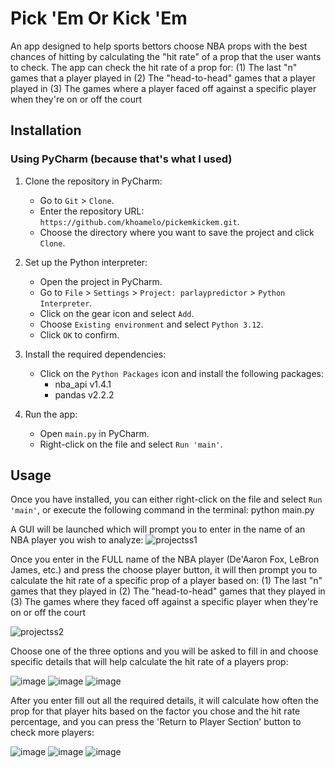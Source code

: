 # Pick 'Em Or Kick 'Em

An app designed to help sports bettors choose NBA props with the best chances of hitting by calculating the "hit rate" of a prop that the user wants to check. The app can check
the hit rate of a prop for:
(1) The last "n" games that a player played in
(2) The "head-to-head" games that a player played in
(3) The games where a player faced off against a specific player when they're on or off the court  


## Installation

### Using PyCharm (because that's what I used)

1. Clone the repository in PyCharm:
   - Go to `Git` > `Clone`.
   - Enter the repository URL: `https://github.com/khoamelo/pickemkickem.git`.
   - Choose the directory where you want to save the project and click `Clone`.

2. Set up the Python interpreter:
   - Open the project in PyCharm.
   - Go to `File` > `Settings` > `Project: parlaypredictor` > `Python Interpreter`.
   - Click on the gear icon and select `Add`.
   - Choose `Existing environment` and select `Python 3.12`.
   - Click `OK` to confirm.

3. Install the required dependencies:
   - Click on the `Python Packages` icon and install the following packages:
     - nba_api v1.4.1
     - pandas v2.2.2
    
4. Run the app:
   - Open `main.py` in PyCharm.
   - Right-click on the file and select `Run 'main'`.

## Usage

Once you have installed, you can either right-click on the file and select `Run 'main'`, or execute the following command in the terminal: python main.py

A GUI will be launched which will prompt you to enter in the name of an NBA player you wish to analyze:
![projectss1](https://github.com/khoamelo/pickemkickem/assets/123230736/5a3638fa-412c-4179-9e40-2e8dc0483562)

Once you enter in the FULL name of the NBA player (De'Aaron Fox, LeBron James, etc.) and press the choose player button, it will then prompt you to calculate the hit rate of a specific prop of a player based on:
(1) The last "n" games that they played in
(2) The "head-to-head" games that they played in
(3) The games where they faced off against a specific player when they're on or off the court

![projectss2](https://github.com/khoamelo/pickemkickem/assets/123230736/37935d14-75da-4a8f-be02-6fb0aaa5b528)


Choose one of the three options and you will be asked to fill in and choose specific details that will help calculate the hit rate of a players prop:


![image](https://github.com/khoamelo/pickemkickem/assets/123230736/bd48a3fa-4657-4099-b16e-da0435eb1759)
![image](https://github.com/khoamelo/pickemkickem/assets/123230736/388d1a8d-4655-42b8-a849-dd2ccd859c55)
![image](https://github.com/khoamelo/pickemkickem/assets/123230736/636b5331-b2ad-494a-b21d-50f2a779a91f)


After you enter fill out all the required details, it will calculate how often the prop for that player hits based on the factor you chose and the hit rate percentage, and you can press the 'Return to Player Section' button to check more players:

![image](https://github.com/khoamelo/pickemkickem/assets/123230736/3e22bbd4-3cb2-43ea-a53a-bbcdbfac77f1)
![image](https://github.com/khoamelo/pickemkickem/assets/123230736/a250b682-9c56-423a-a3c5-b2c90e51a588)
![image](https://github.com/khoamelo/pickemkickem/assets/123230736/95ef7f05-4024-414d-995e-e5199726699a)
